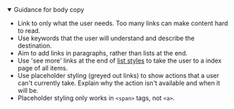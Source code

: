 <details open data-label="body-copy-guidance-accordion" aria-expanded="false">
  <summary>Guidance <span class="visuallyhidden">for body copy</span></summary>
  <div class="accordion-panel">
    <ul>
      <li>Link to only what the user needs. Too many links can make content hard to read.</li>
      <li>Use keywords that the user will understand and describe the destination.</li>
      <li>Aim to add links in paragraphs, rather than lists at the end.</li>
      <li>Use 'see more' links at the end of <a href="/components/list-styles/index.html">list styles</a> to take the user to a index page of all items.</li>
      <li>Use placeholder styling (greyed out links) to show actions that a user can't currently take. Explain why the action isn't available and when it will be.</li>
      <li>Placeholder styling only works in <code>&lt;span&gt;</code> tags, not <code>&lt;a&gt;</code>.</li>
    </ul>
  </div>
</details>

